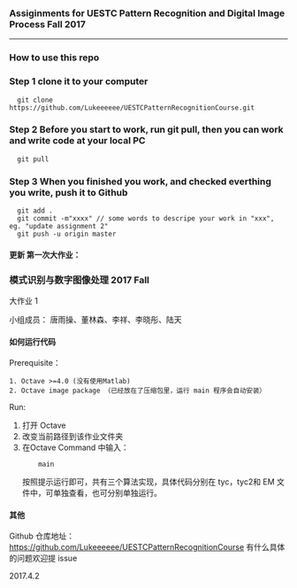 ### Assiginments for UESTC Pattern Recognition and Digital Image Process Fall 2017
***
### How to use this repo

### Step 1 clone it to your computer
```shell
  git clone https://github.com/Lukeeeeee/UESTCPatternRecognitionCourse.git
```

### Step 2 Before you start to work, run git pull, then you can work and write code at your local PC
```shell
  git pull
```

### Step 3 When you finished you work, and checked everthing you write, push it to Github
```shell
  git add .
  git commit -m"xxxx" // some words to descripe your work in "xxx", eg. "update assignment 2"
  git push -u origin master
```



#### 更新 第一次大作业：
### 模式识别与数字图像处理 2017 Fall 
大作业 1 

小组成员：
	唐雨操、董林森、李祥、李晓彤、陆天

#### 如何运行代码
Prerequisite：
```shell
1. Octave >=4.0 (没有使用Matlab)
2. Octave image package （已经放在了压缩包里，运行 main 程序会自动安装）
```
Run:
1. 打开 Octave
2. 改变当前路径到该作业文件夹
3. 在Octave Command 中输入：
	```shell
		main
	```
	按照提示运行即可，共有三个算法实现，具体代码分别在 tyc，tyc2和 EM 文件中，可单独查看，也可分别单独运行。


#### 其他
Github 仓库地址：
https://github.com/Lukeeeeee/UESTCPatternRecognitionCourse
有什么具体的问题欢迎提 issue

2017.4.2

